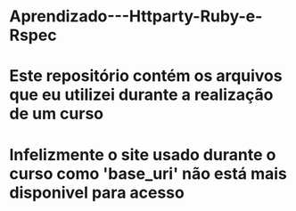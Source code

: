 # Aprendizado---Httparty-Ruby-e-Rspec
# Este repositório contém os arquivos que eu utilizei durante a realização de um curso
# Infelizmente o site usado durante o curso como 'base_uri' não está mais disponivel para acesso
